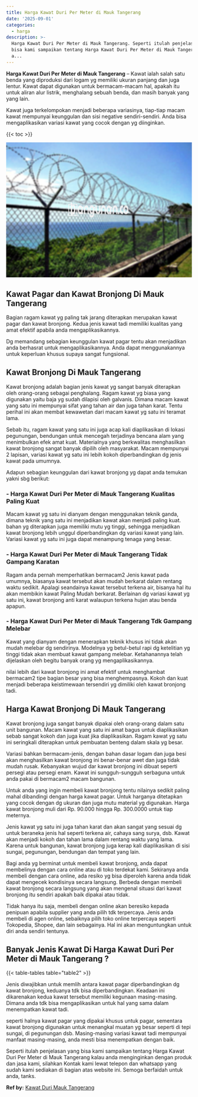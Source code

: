 ```yaml
---
title: Harga Kawat Duri Per Meter di Mauk Tangerang
date: '2025-09-01'
categories:
  - harga
description: >-
  Harga Kawat Duri Per Meter di Mauk Tangerang. Seperti itulah penjelasan yang
  bisa kami sampaikan tentang Harga Kawat Duri Per Meter di Mauk Tangerang kalau
  a...
---
```


**Harga Kawat Duri Per Meter di Mauk Tangerang** – Kawat ialah salah satu benda yang diproduksi dari logam yg memiliki ukuran panjang dan juga lentur. Kawat dapat digunakan untuk bermacam-macam hal, apakah itu untuk aliran alur listrik, menghalang sebuah benda, dan masih banyak yang yang lain.

Kawat juga terkelompokan menjadi beberapa variasinya, tiap-tiap macam kawat mempunyai keunggulan dan sisi negative sendiri-sendiri. Anda bisa mengaplikasikan variasi kawat yang cocok dengan yg diinginkan.

{{< toc >}}

![Harga Kawat Duri Per Meter di Mauk Tangerang](/images/jual-kawat-murah46.png)

## Kawat Pagar dan Kawat Bronjong Di Mauk Tangerang

Bagian ragam kawat yg paling tak jarang diterapkan merupakan kawat pagar dan kawat bronjong. Kedua jenis kawat tadi memiliki kualitas yang amat efektif apabila anda mengaplikasikannya.

Dg memandang sebagian keunggulan kawat pagar tentu akan menjadikan anda berhasrat untuk mengaplikasikannya. Anda dapat menggunakannya untuk keperluan khusus supaya sangat fungsional.

## Kawat Bronjong Di Mauk Tangerang

Kawat bronjong adalah bagian jenis kawat yg sangat banyak diterapkan oleh orang-orang sebagai penghalang. Ragam kawat yg biasa yang digunakan yaitu baja yg sudah dilapisi oleh galvanis. Dimana macam kawat yang satu ini mempunyai sifat yang tahan air dan juga tahan karat. Tentu perihal ini akan membat kewawetan dari macam kawat yg satu ini teramat lama.

Sebab itu, ragam kawat yang satu ini juga acap kali diaplikasikan di lokasi pegunungan, bendungan untuk mencegah terjadinya bencana alam yang menimbulkan efek amat kuat. Materialnya yang berkwalitas menghasilkan kawat bronjong sangat banyak dipilih oleh masyarakat. Macam mempunyai 2 lapisan, variasi kawat yg satu ini lebih kokoh diperbandingkan dg jenis kawat pada umumnya.

Adapun sebagian keunggulan dari kawat bronjong yg dapat anda temukan yakni sbg berikut:

### \- Harga Kawat Duri Per Meter di Mauk Tangerang Kualitas Paling Kuat

Macam kawat yg satu ini dianyam dengan menggunakan teknik ganda, dimana teknik yang satu ini menjadikan kawat akan menjadi paling kuat. bahan yg diterapkan juga memiliki mutu yg tinggi, sehingga menjadikan kawat bronjong lebih unggul diperbandingkan dg variasi kawat yang lain. Variasi kawat yg satu ini juga dapat menampung tenaga yang besar.

### \- Harga Kawat Duri Per Meter di Mauk Tangerang Tidak Gampang Karatan

Ragam anda pernah memperhatikan bermacam2 Jenis kawat pada umumnya, biasanya kawat tersebut akan mudah berkarat dalam rentang waktu sedikit. Apalagi seandainya kawat tersebut terkena air, bisanya hal itu akan membikin kawat Paling Mudah berkarat. Berlainan dg variasi kawat yg satu ini, kawat bronjong anti karat walaupun terkena hujan atau benda apapun.

### \- Harga Kawat Duri Per Meter di Mauk Tangerang Tdk Gampang Melebar

Kawat yang dianyam dengan menerapkan teknik khusus ini tidak akan mudah melebar dg sendirinya. Modelnya yg betul-betul rapi dg ketelitian yg tinggi tidak akan membuat kawat gampang melebar. Ketahanannya telah dijelaskan oleh begitu banyak orang yg mengaplikasikannya.

nilai lebih dari kawat bronjong ini amat efektif untuk menghambat bermacam2 tipe bagian besar yang bisa menghempasnya. Kokoh dan kuat menjadi beberapa keistimewaan tersendiri yg dimiliki oleh kawat bronjong tadi.

## Harga Kawat Bronjong Di Mauk Tangerang

Kawat bronjong juga sangat banyak dipakai oleh orang-orang dalam satu unit bangunan. Macam kawat yang satu ini amat bagus untuk diaplikasikan sebab sangat kokoh dan juga kuat jika diaplikasikan. Ragam kawat yg satu ini seringkali diterapkan untuk pembuatan benteng dalam skala yg besar.

Variasi bahkan bermacam-jenis, dengan bahan dasar logam dan juga besi akan menghasilkan kawat bronjong ini benar-benar awet dan juga tidak mudah rusak. Kebanyakan wujud dar kawat bronjong ini dibuat seperti persegi atau persegi enam. Kawat ini sungguh-sungguh serbaguna untuk anda pakai di bermacam2 macam bangunan.

Untuk anda yang ingin membeli kawat bronjong tentu nilainya sedikit paling mahal dibandingi dengan harga kawat pagar. Untuk harganya ditetapkan yang cocok dengan dg ukuran dan juga mutu material yg digunakan. Harga kawat bronjong muli dari Rp. 90.000 hingga Rp. 300.0000 untuk tiap meternya.

Jenis kawat yg satu ini juga tahan karat dan akan sangat yang sesuai dg untuk beraneka jenis hal seperti terkena air, cahaya sang surya, dsb. Kawat akan menjadi kokoh dan tahan lama dalam rentang waktu yang lama. Karena untuk bangunan, kawat bronjong juga kerap kali diaplikasikan di sisi sungai, pegunungan, bendungan dan tempat yang lain.

Bagi anda yg berminat untuk membeli kawat bronjong, anda dapat membelinya dengan cara online atau di toko terdekat kami. Sekiranya anda membeli dengan cara online, ada resiko yg bisa diperoleh karena anda tidak dapat mengecek kondisinya secara langsung. Berbeda dengan membeli kawat bronjong secara langsung yang akan mengenal situasi dari kawat bronjong itu sendiri apakah baik dipakai atau tidak.

Tidak hanya itu saja, membeli dengan online akan beresiko kepada penipuan apabila supplier yang anda pilih tdk terpercaya. Jenis anda membeli di agen online, sebaiknya pilih toko online terpercaya seperti Tokopedia, Shopee, dan lain sebagainya. Hal ini akan menguntungkan untuk diri anda sendiri tentunya.

## Banyak Jenis Kawat Di Harga Kawat Duri Per Meter di Mauk Tangerang ?

{{< table-tables table="table2" >}}

Jenis diwajibkan untuk memlih antara kawat pagar diperbandingkan dg kawat bronjong, keduanya tdk bisa diperbandingkan. Keadaan ini dikarenakan kedua kawat tersebut memiliki kegunaan masing-masing. Dimana anda tdk bisa mengaplikasikan untuk hal yang sama dalam menempatkan kawat tadi.

seperti halnya kawat pagar yang dipakai khusus untuk pagar, sementara kawat bronjong digunakan untuk menangkal muatan yg besar seperti di tepi sungai, di pegunungan dsb. Masing-masing variasi kawat tadi mempunyai manfaat masing-masing, anda mesti bisa menempatkan dengan baik.

Seperti itulah penjelasan yang bisa kami sampaikan tentang Harga Kawat Duri Per Meter di Mauk Tangerang kalau anda menginginkan dengan produk dan jasa kami, silahkan Kontak kami lewat telepon dan whatsapp yang sudah kami sediakan di bagian atas website ini. Semoga berfaidah untuk anda, tanks.

**Ref by:** [Kawat Duri Mauk Tangerang](https://id.wikipedia.org/wiki/Kawat)
